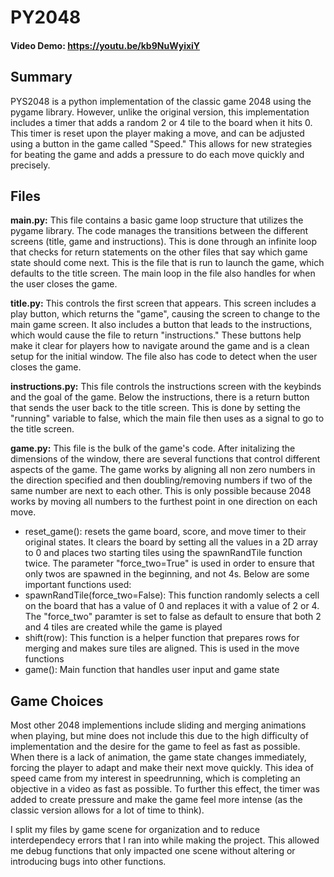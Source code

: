 # PY2048

#### Video Demo:  <https://youtu.be/kb9NuWyixiY>

## Summary

PYS2048 is a python implementation of the classic game 2048 using the pygame library. However, unlike the original version, this implementation includes a timer that adds a random 2 or 4 tile to the board when it hits 0. This timer is reset upon the player making a move, and can be adjusted using a button in the game called "Speed." This allows for new strategies for beating the game and adds a pressure to do each move quickly and precisely. 


## Files

**main.py:** This file contains a basic game loop structure that utilizes the pygame library. The code manages the transitions between the different screens (title, game and instructions). This is done through an infinite loop that checks for return statements on the other files that say which game state should come next. This is the file that is run to launch the game, which defaults to the title screen. The main loop in the file also handles for when the user closes the game.

**title.py:** This controls the first screen that appears. This screen includes a play button, which returns the "game", causing the screen to change to the main game screen. It also includes a button that leads to the instructions, which would cause the file to return "instructions."  These buttons help make it clear for players how to navigate around the game and is a clean setup for the initial window. The file also has code to detect when the user closes the game.

**instructions.py:** This file controls the instructions screen with the keybinds and the goal of the game. Below the instructions, there is a return button that sends the user back to the title screen. This is done by setting the "running" variable to false, which the main file then uses as a signal to go to the title screen.

**game.py:** This file is the bulk of the game's code. After initalizing the dimensions of the window, there are several functions that control different aspects of the game. The game works by aligning all non zero numbers in the direction specified and then doubling/removing numbers if two of the same number are next to each other. This is only possible because 2048 works by moving all numbers to the furthest point in one direction on each move. 
- reset_game(): resets the game board, score, and move timer to their original states. It clears the board by setting all the values in a 2D array to 0 and places two starting tiles using the spawnRandTile function twice. The parameter "force_two=True" is used in order to ensure that only twos are spawned in the beginning, and not 4s. Below are some important functions used:
- spawnRandTile(force_two=False): This function randomly selects a cell on the board that has a value of 0 and replaces it with a value of 2 or 4. The "force_two" paramter is set to false as default to ensure that both 2 and 4 tiles are created while the game is played
- shift(row): This function is a helper function that prepares rows for merging and makes sure tiles are aligned. This is used in the move functions
- game(): Main function that handles user input and game state

## Game Choices

Most other 2048 implementions include sliding and merging animations when playing, but mine does not include this due to the high difficulty of implementation and the desire for the game to feel as fast as possible. When there is a lack of animation, the game state changes immediately, forcing the player to adapt and make their next move quickly. This idea of speed came from my interest in speedrunning, which is completing an objective in a video as fast as possible. To further this effect, the timer was added to create pressure and make the game feel more intense (as the classic version allows for a lot of time to think). 

I split my files by game scene for organization and to reduce interdependecy errors that I ran into while making the project. This allowed me debug functions that only impacted one scene without altering or introducing bugs into other functions. 

